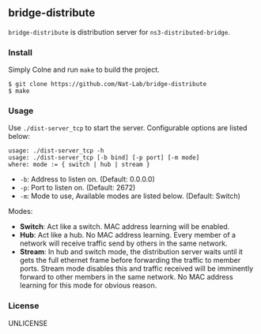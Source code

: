 bridge-distribute
---

`bridge-distribute` is distribution server for `ns3-distributed-bridge`. 

### Install

Simply Colne and run `make` to build the project.

```
$ git clone https://github.com/Nat-Lab/bridge-distribute
$ make
```

### Usage

Use `./dist-server_tcp` to start the server. Configurable options are listed below:

```
usage: ./dist-server_tcp -h
usage: ./dist-server_tcp [-b bind] [-p port] [-m mode]
where: mode := { switch | hub | stream }
```

- `-b`: Address to listen on. (Default: 0.0.0.0)
- `-p`: Port to listen on. (Default: 2672)
- `-m`: Mode to use, Available modes are listed below. (Default: Switch)

Modes:

- __Switch__: Act like a switch. MAC address learning will be enabled.
- __Hub__: Act like a hub. No MAC address learning. Every member of a network will receive traffic send by others in the same network.
- __Stream__: In hub and switch mode, the distribution server waits until it gets the full ethernet frame before forwarding the traffic to member ports. Stream mode disables this and traffic received will be imminently forward to other members in the same network. No MAC address learning for this mode for obvious reason.

### License

UNLICENSE